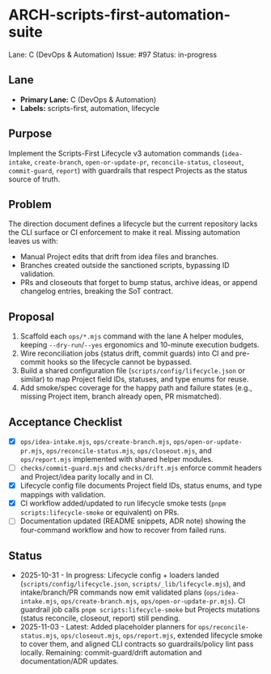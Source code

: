 # ARCH-scripts-first-automation-suite

Lane: C (DevOps & Automation)
Issue: #97
Status: in-progress

## Lane

- **Primary Lane:** C (DevOps & Automation)
- **Labels:** scripts-first, automation, lifecycle

## Purpose

Implement the Scripts-First Lifecycle v3 automation commands (`idea-intake`,
`create-branch`, `open-or-update-pr`, `reconcile-status`, `closeout`,
`commit-guard`, `report`) with guardrails that respect Projects as the status
source of truth.

## Problem

The direction document defines a lifecycle but the current repository lacks the
CLI surface or CI enforcement to make it real. Missing automation leaves us with:

- Manual Project edits that drift from idea files and branches.
- Branches created outside the sanctioned scripts, bypassing ID validation.
- PRs and closeouts that forget to bump status, archive ideas, or append
  changelog entries, breaking the SoT contract.

## Proposal

1. Scaffold each `ops/*.mjs` command with the lane A helper modules, keeping
   `--dry-run`/`--yes` ergonomics and 10-minute execution budgets.
2. Wire reconciliation jobs (status drift, commit guards) into CI and pre-commit
   hooks so the lifecycle cannot be bypassed.
3. Build a shared configuration file (`scripts/config/lifecycle.json` or
   similar) to map Project field IDs, statuses, and type enums for reuse.
4. Add smoke/spec coverage for the happy path and failure states (e.g., missing
   Project item, branch already open, PR mismatched).

## Acceptance Checklist

- [x] `ops/idea-intake.mjs`, `ops/create-branch.mjs`, `ops/open-or-update-pr.mjs`,
      `ops/reconcile-status.mjs`, `ops/closeout.mjs`, and `ops/report.mjs`
      implemented with shared helper modules.
- [ ] `checks/commit-guard.mjs` and `checks/drift.mjs` enforce commit headers and
      Project/idea parity locally and in CI.
- [x] Lifecycle config file documents Project field IDs, status enums, and type
      mappings with validation.
- [x] CI workflow added/updated to run lifecycle smoke tests (`pnpm scripts:lifecycle-smoke` or equivalent) on PRs.
- [ ] Documentation updated (README snippets, ADR note) showing the four-command
      workflow and how to recover from failed runs.

## Status

- 2025-10-31 - In progress: Lifecycle config + loaders landed (`scripts/config/lifecycle.json`, `scripts/_lib/lifecycle.mjs`), and intake/branch/PR commands now emit validated plans (`ops/idea-intake.mjs`, `ops/create-branch.mjs`, `ops/open-or-update-pr.mjs`). CI guardrail job calls `pnpm scripts:lifecycle-smoke` but Projects mutations (status reconcile, closeout, report) still pending.
- 2025-11-03 - Latest: Added placeholder planners for `ops/reconcile-status.mjs`, `ops/closeout.mjs`, `ops/report.mjs`, extended lifecycle smoke to cover them, and aligned CLI contracts so guardrails/policy lint pass locally. Remaining: commit-guard/drift automation and documentation/ADR updates.
